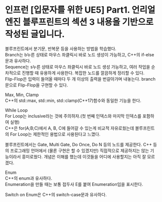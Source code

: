 # 인프런 [입문자를 위한 UE5] Part1. 언리얼 엔진 블루프린트의 섹션 3 내용을 기반으로 작성된 글입니다.

블루프린트에서 분기문, 반복문 등을 사용하는 방법을 학습했다.   
Branch는 b누른 상태로 마우스 좌클릭시 바로 노드 생성이 가능하고, C++의 if-else문과 유사하다.   
Sequence는 s누른 상태로 마우스 좌클릭시 바로 노드 생성 가능하고, 여러 작업을 순차적으로 진행할 때 유용하게 사용한다. 복잡한 노드를 깔끔하게 정리할 수 있다.   
Flip-Flop은 입력이 들어올 때마다 두 개 이상의 출력을 번갈아가며 내놓는다. branch문으로 Flip-Flop을 구현할 수 있다.   

Max, Min, Clamp   
C++의 std::max, std::min, std::clamp(C++17)함수와 동일한 기능을 한다.   

While Loop   
For Loop는 inclusive라는 것에 주의하자.(첫 번째 인덱스와 마지막 인덱스를 포함하여 실행)   
C++은 for(A;B;C)에서 A, B, C에 들어갈 수 있는게 비교적 자유로웠는데 블루프린트의 For Loop는 제한적인 용법으로 사용된다고 느꼈다.   

블루프린트에서는 Gate, Multi Gate, Do Once, Do N 등의 노드를 제공한다. C++ 등의 프로그래밍 언어에서 (물론 구현은 할 수 있겠지만) 직접적으로 제공하지는 않는 기능이라서 흥미로웠다. 개념은 이해를 했는데 이것들을 어디에 사용할지는 아직 잘 모르겠다.   

Enum    
C++의 enum과 유사하다.   
Enumeration을 만들 때는 보통 접두사 E를 붙여 Enumeration임을 표시한다.   

Switch on Enum은 C++의 switch-case문과 유사하다.   